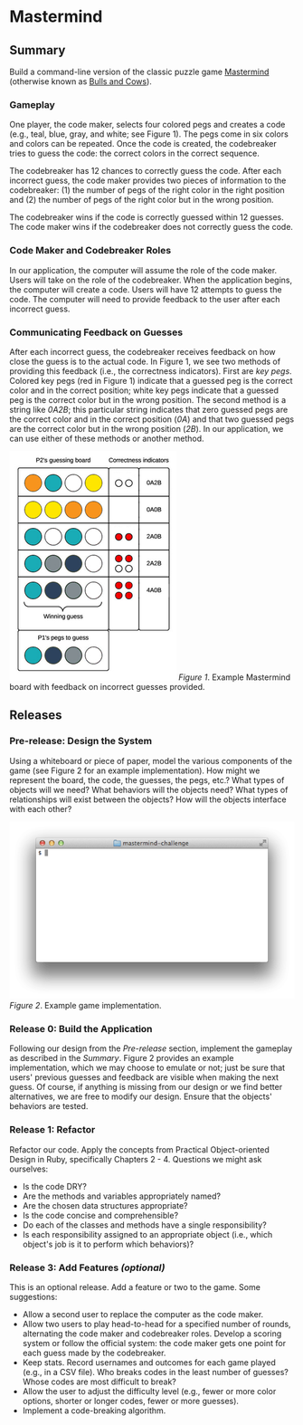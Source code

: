 # Mastermind

## Summary
Build a command-line version of the classic puzzle game [Mastermind](https://en.wikipedia.org/wiki/Mastermind_(board_game)) (otherwise known as [Bulls and Cows](https://en.wikipedia.org/wiki/Bulls_and_cows)).


### Gameplay
One player, the code maker, selects four colored pegs and creates a code (e.g., teal, blue, gray, and white; see Figure 1). The pegs come in six colors and colors can be repeated.  Once the code is created, the codebreaker tries to guess the code: the correct colors in the correct sequence.

The codebreaker has 12 chances to correctly guess the code. After each incorrect guess, the code maker provides two pieces of information to the codebreaker: (1) the number of pegs of the right color in the right position and (2) the number of pegs of the right color but in the wrong position.

The codebreaker wins if the code is correctly guessed within 12 guesses. The code maker wins if the codebreaker does not correctly guess the code.


### Code Maker and Codebreaker Roles
In our application, the computer will assume the role of the code maker. Users will take on the role of the codebreaker. When the application begins, the computer will create a code. Users will have 12 attempts to guess the code. The computer will need to provide feedback to the user after each incorrect guess.


### Communicating Feedback on Guesses
After each incorrect guess, the codebreaker receives feedback on how close the guess is to the actual code. In Figure 1, we see two methods of providing this feedback (i.e., the correctness indicators). First are *key pegs*.  Colored key pegs (red in Figure 1) indicate that a guessed peg is the correct color and in the correct position; white key pegs indicate that a guessed peg is the correct color but in the wrong position. The second method is a string like *0A2B*; this particular string indicates that zero guessed pegs are the correct color and in the correct position (*0A*) and that two guessed pegs are the correct color but in the wrong position (*2B*). In our application, we can use either of these methods or another method.

![Mastermind Board Example](readme-assets/mastermind_example.jpg "Mastermind Board Example")
*Figure 1*.  Example Mastermind board with feedback on incorrect guesses provided.

## Releases
### Pre-release: Design the System
Using a whiteboard or piece of paper, model the various components of the game (see Figure 2 for an example implementation). How might we represent the board, the code, the guesses, the pegs, etc.? What types of objects will we need? What behaviors will the objects need? What types of relationships will exist between the objects? How will the objects interface with each other?

![game play animation][]
*Figure 2*.  Example game implementation.


### Release 0: Build the Application
Following our design from the *Pre-release* section, implement the gameplay as described in the *Summary*. Figure 2 provides an example implementation, which we may choose to emulate or not; just be sure that users' previous guesses and feedback are visible when making the next guess. Of course, if anything is missing from our design or we find better alternatives, we are free to modify our design. Ensure that the objects' behaviors are tested.


### Release 1: Refactor
Refactor our code. Apply the concepts from Practical Object-oriented Design in Ruby, specifically Chapters 2 - 4. Questions we might ask ourselves:

- Is the code DRY?
- Are the methods and variables appropriately named?
- Are the chosen data structures appropriate?
- Is the code concise and comprehensible?
- Do each of the classes and methods have a single responsibility?
- Is each responsibility assigned to an appropriate object (i.e., which object's job is it to perform which behaviors)?


### Release 3: Add Features *(optional)*
This is an optional release. Add a feature or two to the game. Some suggestions:

- Allow a second user to replace the computer as the code maker.
- Allow two users to play head-to-head for a specified number of rounds, alternating the code maker and codebreaker roles. Develop a scoring system or follow the official system: the code maker gets one point for each guess made by the codebreaker.
- Keep stats. Record usernames and outcomes for each game played (e.g., in a CSV file). Who breaks codes in the least number of guesses?  Whose codes are most difficult to break?
- Allow the user to adjust the difficulty level (e.g., fewer or more color options, shorter or longer codes, fewer or more guesses).
- Implement a code-breaking algorithm.


[code-breaking algorithm]: http://mathworld.wolfram.com/Mastermind.html
[game play animation]: readme-assets/mastermind-animation.gif
